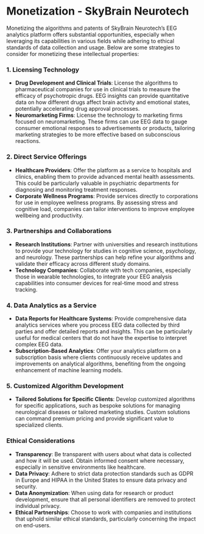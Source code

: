 # Monetization - SkyBrain Neurotech

Monetizing the algorithms and patents of SkyBrain Neurotech’s EEG analytics platform offers substantial opportunities, especially when leveraging its capabilities in various fields while adhering to ethical standards of data collection and usage. Below are some strategies to consider for monetizing these intellectual properties:

### 1. **Licensing Technology**

- **Drug Development and Clinical Trials**: License the algorithms to pharmaceutical companies for use in clinical trials to measure the efficacy of psychotropic drugs. EEG insights can provide quantitative data on how different drugs affect brain activity and emotional states, potentially accelerating drug approval processes.
- **Neuromarketing Firms**: License the technology to marketing firms focused on neuromarketing. These firms can use EEG data to gauge consumer emotional responses to advertisements or products, tailoring marketing strategies to be more effective based on subconscious reactions.

### 2. **Direct Service Offerings**

- **Healthcare Providers**: Offer the platform as a service to hospitals and clinics, enabling them to provide advanced mental health assessments. This could be particularly valuable in psychiatric departments for diagnosing and monitoring treatment responses.
- **Corporate Wellness Programs**: Provide services directly to corporations for use in employee wellness programs. By assessing stress and cognitive load, companies can tailor interventions to improve employee wellbeing and productivity.

### 3. **Partnerships and Collaborations**

- **Research Institutions**: Partner with universities and research institutions to provide your technology for studies in cognitive science, psychology, and neurology. These partnerships can help refine your algorithms and validate their efficacy across different study domains.
- **Technology Companies**: Collaborate with tech companies, especially those in wearable technologies, to integrate your EEG analysis capabilities into consumer devices for real-time mood and stress tracking.

### 4. **Data Analytics as a Service**

- **Data Reports for Healthcare Systems**: Provide comprehensive data analytics services where you process EEG data collected by third parties and offer detailed reports and insights. This can be particularly useful for medical centers that do not have the expertise to interpret complex EEG data.
- **Subscription-Based Analytics**: Offer your analytics platform on a subscription basis where clients continuously receive updates and improvements on analytical algorithms, benefiting from the ongoing enhancement of machine learning models.

### 5. **Customized Algorithm Development**

- **Tailored Solutions for Specific Clients**: Develop customized algorithms for specific applications, such as bespoke solutions for managing neurological diseases or tailored marketing studies. Custom solutions can command premium pricing and provide significant value to specialized clients.

### Ethical Considerations

- **Transparency**: Be transparent with users about what data is collected and how it will be used. Obtain informed consent where necessary, especially in sensitive environments like healthcare.
- **Data Privacy**: Adhere to strict data protection standards such as GDPR in Europe and HIPAA in the United States to ensure data privacy and security.
- **Data Anonymization**: When using data for research or product development, ensure that all personal identifiers are removed to protect individual privacy.
- **Ethical Partnerships**: Choose to work with companies and institutions that uphold similar ethical standards, particularly concerning the impact on end-users.